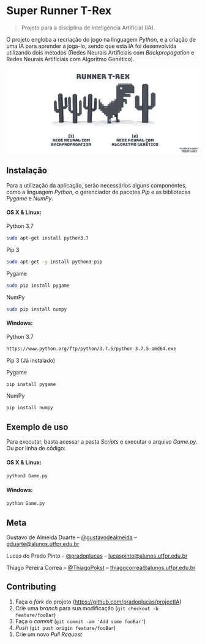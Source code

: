 # Super Runner T-Rex
> Projeto para a disciplina de Inteligência Artificial (IA).

O projeto engloba a recriação do jogo na linguagem _Python_, e a criação de uma IA para aprender a joga-lo, sendo que esta IA foi desenvolvida utilizando dois métodos (Redes Neurais Artificiais com _Backpropagation_ e Redes Neurais Artificiais com Algoritmo Genético).

![](Sprites/Scenario/logo.png)

## Instalação

Para a utilização da aplicação, serão necessários alguns componentes, como a linguagem _Python_, o gerenciador de pacotes _Pip_ e as bibliotecas _Pygame_ e _NumPy_.

#### OS X & Linux:

Python 3.7
```sh
sudo apt-get install python3.7
```

Pip 3
```sh
sudo apt-get -y install python3-pip
```

Pygame
```sh
sudo pip install pygame
```

NumPy
```sh
sudo pip install numpy
```

#### Windows:

Python 3.7
```sh
https://www.python.org/ftp/python/3.7.5/python-3.7.5-amd64.exe
```

Pip 3 (Já instalado)

Pygame
```sh
pip install pygame
```

NumPy
```sh
pip install numpy
```

## Exemplo de uso

Para executar, basta acessar a pasta _Scripts_ e executar o arquivo _Game.py_. Ou por linha de código:

#### OS X & Linux:
```sh
python3 Game.py
```

#### Windows:
```sh
python Game.py
```

## Meta

Gustavo de Almeida Duarte – [@gustavodealmeida](https://github.com/gustavodealmeida/) – gduarte@alunos.utfpr.edu.br

Lucas do Prado Pinto – [@pradoplucas](https://github.com/pradoplucas/) – lucaspinto@alunos.utfpr.edu.br

Thiago Pereira Correa – [@ThiagoPokst](https://github.com/ThiagoPokst/) – thiagocorrea@alunos.utfpr.edu.br 

## Contributing

1. Faça o _fork_ do projeto (<https://github.com/pradoplucas/projectIA>)
2. Crie uma _branch_ para sua modificação (`git checkout -b feature/fooBar`)
3. Faça o _commit_ (`git commit -am 'Add some fooBar'`)
4. _Push_ (`git push origin feature/fooBar`)
5. Crie um novo _Pull Request_
